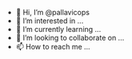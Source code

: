 - 👋 Hi, I’m @pallavicops
- 👀 I’m interested in ...
- 🌱 I’m currently learning ...
- 💞️ I’m looking to collaborate on ...
- 📫 How to reach me ...

<!---
pallavicops/pallavicops is a ✨ special ✨ repository because its `README.md` (this file) appears on your GitHub profile.
You can click the Preview link to take a look at your changes.
--->
